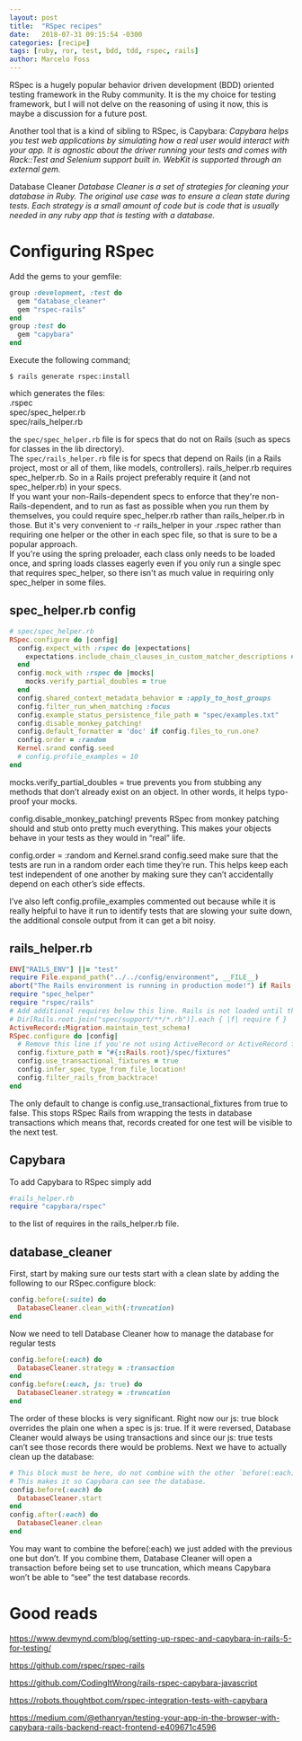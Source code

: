 ```yaml
---
layout: post
title:  "RSpec recipes"
date:   2018-07-31 09:15:54 -0300
categories: [recipe]
tags: [ruby, ror, test, bdd, tdd, rspec, rails]
author: Marcelo Foss
---
```


RSpec is a hugely popular behavior driven development (BDD) oriented testing framework in the Ruby community. It is the my choice for testing framework, but I will not delve on the reasoning of using it now, this is maybe a discussion for a future post.

Another tool that is a kind of sibling to RSpec, is Capybara:
_Capybara helps you test web applications by simulating how a real user would interact with your app. It is agnostic about the driver running your tests and comes with Rack::Test and Selenium support built in. WebKit is supported through an external gem._

Database Cleaner
_Database Cleaner is a set of strategies for cleaning your database in Ruby.
The original use case was to ensure a clean state during tests. Each strategy is a small amount of code but is code that is usually needed in any ruby app that is testing with a database._

# Configuring RSpec

Add the gems to your gemfile:

```ruby
group :development, :test do
  gem "database_cleaner"
  gem "rspec-rails"
end
group :test do
  gem "capybara"
end
```

Execute the following command;
```
$ rails generate rspec:install
```
which generates the files:  
.rspec  
spec/spec_helper.rb  
spec/rails_helper.rb

the ```spec/spec_helper.rb``` file is for specs that do not on Rails (such as specs for classes in the lib directory).  
The ```spec/rails_helper.rb``` file is for specs that depend on Rails (in a Rails project, most or all of them, like models, controllers). rails_helper.rb requires spec_helper.rb. So in a Rails project preferably require it (and not spec_helper.rb) in your specs.  
If you want your non-Rails-dependent specs to enforce that they're non-Rails-dependent, and to run as fast as possible when you run them by themselves, you could require spec_helper.rb rather than rails_helper.rb in those. But it's very convenient to -r rails_helper in your .rspec rather than requiring one helper or the other in each spec file, so that is sure to be a popular approach.  
If you're using the spring preloader, each class only needs to be loaded once, and spring loads classes eagerly even if you only run a single spec that requires spec_helper, so there isn't as much value in requiring only spec_helper in some files.

## spec_helper.rb config

```ruby
# spec/spec_helper.rb
RSpec.configure do |config|
  config.expect_with :rspec do |expectations|
    expectations.include_chain_clauses_in_custom_matcher_descriptions = true
  end
  config.mock_with :rspec do |mocks|
    mocks.verify_partial_doubles = true
  end
  config.shared_context_metadata_behavior = :apply_to_host_groups
  config.filter_run_when_matching :focus
  config.example_status_persistence_file_path = "spec/examples.txt"
  config.disable_monkey_patching!
  config.default_formatter = 'doc' if config.files_to_run.one?
  config.order = :random
  Kernel.srand config.seed
  # config.profile_examples = 10
end
```
mocks.verify_partial_doubles = true prevents you from stubbing any methods that don’t already exist on an object. In other words, it helps typo-proof your mocks.

config.disable_monkey_patching! prevents RSpec from monkey patching should and stub onto pretty much everything. This makes your objects behave in your tests as they would in “real” life.

config.order = :random and Kernel.srand config.seed make sure that the tests are run in a random order each time they’re run. This helps keep each test independent of one another by making sure they can’t accidentally depend on each other’s side effects.

I’ve also left config.profile_examples commented out because while it is really helpful to have it run to identify tests that are slowing your suite down, the additional console output from it can get a bit noisy.

## rails_helper.rb

```ruby
ENV["RAILS_ENV"] ||= "test"
require File.expand_path("../../config/environment", __FILE__)
abort("The Rails environment is running in production mode!") if Rails.env.production?
require "spec_helper"
require "rspec/rails"
# Add additional requires below this line. Rails is not loaded until this point!
# Dir[Rails.root.join("spec/support/**/*.rb")].each { |f| require f }
ActiveRecord::Migration.maintain_test_schema!
RSpec.configure do |config|
  # Remove this line if you're not using ActiveRecord or ActiveRecord fixtures
  config.fixture_path = "#{::Rails.root}/spec/fixtures"
  config.use_transactional_fixtures = true
  config.infer_spec_type_from_file_location!
  config.filter_rails_from_backtrace!
end
```

The only default to change is config.use_transactional_fixtures from true to false. This stops RSpec Rails from wrapping the tests in database transactions which means that, records created for one test will be visible to the next test.

## Capybara

 To add Capybara to RSpec simply add
 ```ruby
 #rails_helper.rb
 require "capybara/rspec"
 ```
 to the list of requires in the rails_helper.rb file.


## database_cleaner


First, start by making sure our tests start with a clean slate by adding the following to our RSpec.configure block:
```ruby
config.before(:suite) do
  DatabaseCleaner.clean_with(:truncation)
end
```

Now we need to tell Database Cleaner how to manage the database for regular tests
```ruby
config.before(:each) do
  DatabaseCleaner.strategy = :transaction
end
config.before(:each, js: true) do
  DatabaseCleaner.strategy = :truncation
end
```

The order of these blocks is very significant. Right now our js: true block overrides the plain one when a spec is js: true. If it were reversed, Database Cleaner would always be using transactions and since our js: true tests can’t see those records there would be problems. Next we have to actually clean up the database:

```ruby
# This block must be here, do not combine with the other `before(:each)` block.
# This makes it so Capybara can see the database.
config.before(:each) do
  DatabaseCleaner.start
end
config.after(:each) do
  DatabaseCleaner.clean
end
```

You may want to combine the before(:each) we just added with the previous one but don’t. If you combine them, Database Cleaner will open a transaction before being set to use truncation, which means Capybara won’t be able to “see” the test database records.


# Good reads

https://www.devmynd.com/blog/setting-up-rspec-and-capybara-in-rails-5-for-testing/

https://github.com/rspec/rspec-rails

https://github.com/CodingItWrong/rails-rspec-capybara-javascript

https://robots.thoughtbot.com/rspec-integration-tests-with-capybara

https://medium.com/@ethanryan/testing-your-app-in-the-browser-with-capybara-rails-backend-react-frontend-e409671c4596
